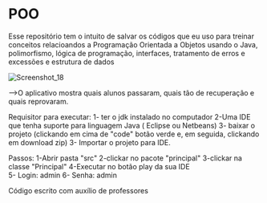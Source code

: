 # POO

Esse repositório tem o intuito de salvar os códigos que eu uso para treinar conceitos relacioandos a Programação Orientada a Objetos usando
o Java, polimorfismo, lógica de programação, interfaces, tratamento de erros e excessões e estrutura de dados



![Screenshot_18](https://user-images.githubusercontent.com/93480352/164912577-ce12eae8-ad91-44d9-bf51-126d9cade475.png)



-->O aplicativo mostra quais alunos passaram, quais tão de recuperação e quais reprovaram. 


Requisitor para executar: 
1- ter o jdk instalado no computador 
2-Uma IDE que tenha suporte para linguagem Java ( Eclipse ou Netbeans) 
3- baixar o projeto (clickando em cima de "code" botão verde e, em seguida, clickando em download zip) 
3- Importar o projeto para IDE. 


Passos: 
1-Abrir pasta "src" 
2-clickar no pacote "principal" 
3-clickar na classe "Principal"
4-Executar no botão play da sua IDE  
5- Login: admin
6- Senha: admin




Código escrito com auxílio de professores


